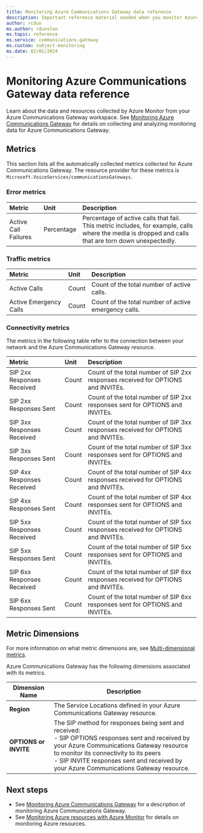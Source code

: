 ```yaml
---
title: Monitoring Azure Communications Gateway data reference 
description: Important reference material needed when you monitor Azure Communications Gateway 
author: rcdun
ms.author: rdunstan
ms.topic: reference
ms.service: communications-gateway
ms.custom: subject-monitoring
ms.date: 02/01/2024
---
```



# Monitoring Azure Communications Gateway data reference

Learn about the data and resources collected by Azure Monitor from your Azure Communications Gateway workspace. See [Monitoring Azure Communications Gateway](monitor-azure-communications-gateway.md) for details on collecting and analyzing monitoring data for Azure Communications Gateway.

## Metrics

This section lists all the automatically collected metrics collected for Azure Communications Gateway. The resource provider for these metrics is `Microsoft.VoiceServices/communicationsGateways`.

### Error metrics

| Metric | Unit | Description |
|:-------|:----|:------------|
|Active Call Failures | Percentage| Percentage of active calls that fail. This metric includes, for example, calls where the media is dropped and calls that are torn down unexpectedly.|


### Traffic metrics

| Metric | Unit | Description |
|:-------|:----|:------------|
| Active Calls | Count | Count of the total number of active calls. |
| Active Emergency Calls | Count | Count of the total number of active emergency calls.|

### Connectivity metrics

The metrics in the following table refer to the connection between your network and the Azure Communications Gateway resource.

| Metric | Unit | Description |
|:-------|:----|:------------|
| SIP 2xx Responses Received | Count | Count of the total number of SIP 2xx responses received for OPTIONS and INVITEs.|
| SIP 2xx Responses Sent | Count | Count of the total number of SIP 2xx responses sent for OPTIONS and INVITEs.|
| SIP 3xx Responses Received | Count | Count of the total number of SIP 3xx responses received for OPTIONS and INVITEs.|
| SIP 3xx Responses Sent | Count | Count of the total number of SIP 3xx responses sent for OPTIONS and INVITEs.|
| SIP 4xx Responses Received | Count | Count of the total number of SIP 4xx responses received for OPTIONS and INVITEs.|
| SIP 4xx Responses Sent | Count | Count of the total number of SIP 4xx responses sent for OPTIONS and INVITEs.|
| SIP 5xx Responses Received | Count | Count of the total number of SIP 5xx responses received for OPTIONS and INVITEs.|
| SIP 5xx Responses Sent | Count | Count of the total number of SIP 5xx responses sent for OPTIONS and INVITEs.|
| SIP 6xx Responses Received | Count | Count of the total number of SIP 6xx responses received for OPTIONS and INVITEs.|
| SIP 6xx Responses Sent | Count | Count of the total number of SIP 6xx responses sent for OPTIONS and INVITEs.|

## Metric Dimensions

For more information on what metric dimensions are, see [Multi-dimensional metrics](/azure/azure-monitor/platform/data-platform-metrics#multi-dimensional-metrics).

Azure Communications Gateway has the following dimensions associated with its metrics.

| Dimension Name | Description |
| ------------------- | ----------------- |
| **Region** | The Service Locations defined in your Azure Communications Gateway resource. |
| **OPTIONS or INVITE** | The SIP method for responses being sent and received:<br>- SIP OPTIONS responses sent and received by your Azure Communications Gateway resource to monitor its connectivity to its peers<br>- SIP INVITE responses sent and received by your Azure Communications Gateway resource. |


## Next steps

- See [Monitoring Azure Communications Gateway](monitor-azure-communications-gateway.md) for a description of monitoring Azure Communications Gateway.
- See [Monitoring Azure resources with Azure Monitor](../azure-monitor/essentials/monitor-azure-resource.md) for details on monitoring Azure resources.